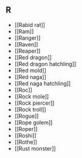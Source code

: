 ## R

- [[Rabid rat]]
- [[Ram]]
- [[Ranger]]
- [[Raven]]
- [[Reaper]]
- [[Red dragon]]
- [[Red dragon hatchling]]
- [[Red mold]]
- [[Red naga]]
- [[Red naga hatchling]]
- [[Roc]]
- [[Rock mole]]
- [[Rock piercer]]
- [[Rock troll]]
- [[Rogue]]
- [[Rope golem]]
- [[Roper]]
- [[Roshi]]
- [[Rothe]]
- [[Rust monster]]
